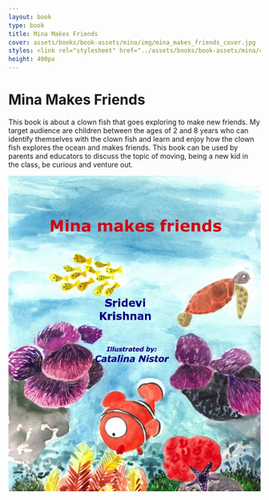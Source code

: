 ```yaml
---
layout: book
type: book
title: Mina Makes Friends
cover: assets/books/book-assets/mina/img/mina_makes_friends_cover.jpg
styles: <link rel="stylesheet" href="../assets/books/book-assets/mina/css/style.css">
height: 400px
---
```


Mina Makes Friends
==================

This book is about a clown fish that goes exploring to make new friends.
My target audience are children between the ages of 2 and 8 years who can 
identify themselves with the clown fish and learn and enjoy how the clown 
fish explores the ocean and makes friends.
This book can be used by parents and educators to discuss the topic of moving, 
being a new kid in the class, be curious and venture out.
                

![Alt text](../assets/books/book-assets/mina/img/mina_makes_friends_cover.jpg)

